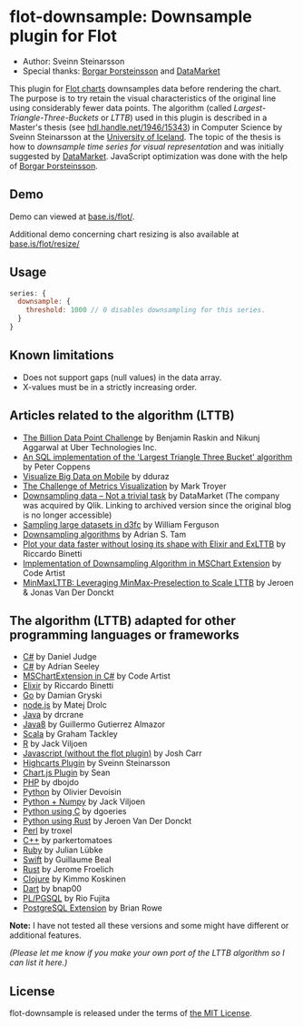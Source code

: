 flot-downsample: Downsample plugin for Flot
================================================

* Author: Sveinn Steinarsson
* Special thanks: [Borgar Þorsteinsson](https://github.com/borgar) and [DataMarket](http://datamarket.com/)

This plugin for [Flot charts](http://www.flotcharts.org) downsamples
data before rendering the chart. The purpose is to try retain the
visual characteristics of the original line using considerably fewer data points.
The algorithm (called *Largest-Triangle-Three-Buckets* or *LTTB*) used in this plugin is described in a
Master's thesis (see [hdl.handle.net/1946/15343](http://hdl.handle.net/1946/15343)) in Computer Science by Sveinn Steinarsson 
at the [University of Iceland](http://english.hi.is/). 
The topic of the thesis is how to *downsample time series for visual representation* 
and was initially suggested by [DataMarket](http://datamarket.com/). 
JavaScript optimization was done with the help of [Borgar Þorsteinsson](https://github.com/borgar).


Demo
----
Demo can viewed at [base.is/flot/](https://www.base.is/flot/).

Additional demo concerning chart resizing is also available at [base.is/flot/resize/](https://www.base.is/flot/resize/) 


Usage
-----
```js
series: {
  downsample: {
    threshold: 1000 // 0 disables downsampling for this series.
  }
}
```


Known limitations
-----
* Does not support gaps (null values) in the data array.
* X-values must be in a strictly increasing order.


Articles related to the algorithm (LTTB)
-----

* [The Billion Data Point Challenge](https://eng.uber.com/billion-data-point-challenge/) by Benjamin Raskin and Nikunj Aggarwal at Uber Technologies Inc.
* [An SQL implementation of the 'Largest Triangle Three Bucket' algorithm](https://medium.com/@hayley.morrison/sampling-time-series-data-sets-fc16caefff1b) by Peter Coppens
* [Visualize Big Data on Mobile](http://dduraz.com/2019/04/26/data-visualization-mobile/) by dduraz
* [The Challenge of Metrics Visualization](http://blackops.io/blog/2014/05/time-series-graphs-and-downsampling/) by Mark Troyer
* [Downsampling data – Not a trivial task](https://web.archive.org/web/20140625052324/https://blog.datamarket.com/2014/02/28/downsampling-data-not-a-trivial-task/) by DataMarket (The company was acquired by Qlik. Linking to archived version since the original blog is no longer accessible)
* [Sampling large datasets in d3fc](http://blog.scottlogic.com/2015/11/16/sampling-large-data-in-d3fc.html) by William Ferguson
* [Downsampling algorithms](http://www.adrian.idv.hk/2018-01-24-downsample/) by Adrian S. Tam
* [Plot your data faster without losing its shape with Elixir and ExLTTB](https://blog.ispirata.com/plot-your-data-faster-without-losing-its-shape-with-elixir-and-exlttb-6917f6dd4f7e) by Riccardo Binetti
* [Implementation of Downsampling Algorithm in MSChart Extension](https://www.codearteng.com/2020/08/implementation-of-downsampling.html) by Code Artist
* [MinMaxLTTB: Leveraging MinMax-Preselection to Scale LTTB](https://arxiv.org/abs/2305.00332) by Jeroen & Jonas Van Der Donckt

The algorithm (LTTB) adapted for other programming languages or frameworks
-----
* [C#](https://gist.github.com/DanielWJudge/63300889f27c7f50eeb7) by Daniel Judge
* [C#](https://gist.github.com/adrianseeley/264417d295ccd006e7fd) by Adrian Seeley
* [MSChartExtension in C#](https://github.com/Code-Artist/MSChartExtension/blob/master/MSChartExtension/DownSampling.cs) by Code Artist
* [Elixir](https://github.com/ispirata/ex_lttb) by Riccardo Binetti
* [Go](https://github.com/dgryski/go-lttb) by Damian Gryski
* [node.js](https://github.com/pingec/downsample-lttb) by Matej Drolc
* [Java](https://github.com/drcrane/downsample) by drcrane
* [Java8](https://github.com/ggalmazor/lt_downsampling_java8) by Guillermo Gutierrez Almazor
* [Scala](https://github.com/tackley/smoothing) by Graham Tackley
* [R](https://github.com/javiljoen/LTTB) by Jack Viljoen
* [Javascript (without the flot plugin)](https://github.com/joshcarr/largest-triangle-three-buckets.js) by Josh Carr
* [Highcarts Plugin](https://github.com/sveinn-steinarsson/highcharts-downsample) by Sveinn Steinarsson
* [Chart.js Plugin](https://github.com/AlbinoDrought/chartjs-plugin-downsample) by Sean
* [PHP](https://github.com/dbojdo/downsampling) by dbojdo
* [Python](https://github.com/devoxi/lttb-py) by Olivier Devoisin
* [Python + Numpy](https://github.com/javiljoen/lttb.py) by Jack Viljoen
* [Python using C](https://github.com/dgoeries/lttbc) by dgoeries
* [Python using Rust](https://github.com/predict-idlab/tsdownsample) by Jeroen Van Der Donckt
* [Perl](https://github.com/troxel/LargestTriangleThreeBuckets) by troxel
* [C++](https://github.com/parkertomatoes/lttb-cpp) by parkertomatoes
* [Ruby](https://github.com/Jubke/lttb) by Julian Lübke
* [Swift](https://github.com/GuillaumeBeal/LTTB) by Guillaume Beal
* [Rust](https://github.com/jeromefroe/lttb-rs) by Jerome Froelich
* [Clojure](https://github.com/viesti/clj-lttb) by Kimmo Koskinen
* [Dart](https://github.com/bnap00/dart-lttb) by bnap00
* [PL/PGSQL](https://github.com/rioriost/lttb-sql) by Rio Fujita
* [PostgreSQL Extension](https://github.com/timescale/timescaledb-toolkit/blob/main/extension/src/lttb.rs) by Brian Rowe

**Note:** I have not tested all these versions and some might have different or additional features.

*(Please let me know if you make your own port of the LTTB algorithm so I can list it here.)*


License
-------
flot-downsample is released under the terms of [the MIT License](http://www.opensource.org/licenses/MIT).

